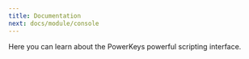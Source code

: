 ```yaml
---
title: Documentation
next: docs/module/console
---
```


Here you can learn about the PowerKeys powerful scripting interface.
